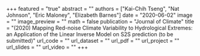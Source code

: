 +++
featured = "true"
abstract = ""
authors = ["Kai-Chih Tseng", "Nat Johnson", "Eric Maloney", "Elizabeth Barnes"]
date = "2020-06-02"
image = ""
image_preview = ""
math = false
publication = "Journal of Climate"
title = "(2020) Mapping Red-noise Climate Variability to Hydrological Extremes: an Application of the Linear Inverse Model on S2S prediction (to be submitted)"
url_code = ""
url_dataset = ""
url_pdf = ""
url_project = ""
url_slides = ""
url_video = ""
+++
